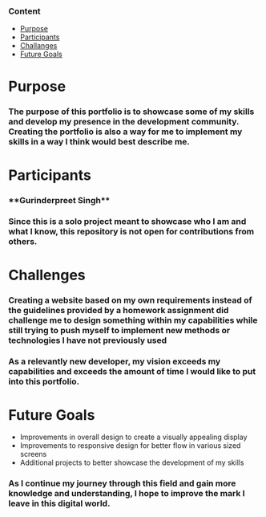 <h3>Content</h3>
<ul>
<li><a href="https://github.com/Gurinderp/my-portfolio#purpose">Purpose</a></li>
<li><a href="https://github.com/Gurinderp/my-portfolio#participants">Participants</a></li>
<li><a href="https://github.com/Gurinderp/my-portfolio#challenges">Challanges</a></li>
<li><a href="https://github.com/Gurinderp/my-portfolio#future-goals">Future Goals</a></li>
</ul>

<h1>Purpose</h1>
<h3>The purpose of this portfolio is to showcase some of my skills and develop my presence in the development community. Creating the portfolio is also a way for me to implement my skills in a way I think would best describe me.</h3>
<h1>Participants</h1>
<h3>**Gurinderpreet Singh**</h3>
<h3>Since this is a solo project meant to showcase who I am and what I know, this repository is not open for contributions from others.</h3>
<h1>Challenges</h1>
<h3>Creating a website based on my own requirements instead of the guidelines provided by a homework assignment did challenge me to design something within my capabilities while still trying to push myself to implement new methods or technologies I have not previously used</h3>
<h3>As a relevantly new developer, my vision exceeds my capabilities and exceeds the amount of time I would like to put into this portfolio.</h3>
<h1>Future Goals</h1>
<ul>
<li>Improvements in overall design to create a visually appealing display</li>
<li>Improvements to responsive design for better flow in various sized screens</li>
<li>Additional projects to better showcase the development of my skills</li>
</ul>
<h3>As I continue my journey through this field and gain more knowledge and understanding, I hope to improve the mark I leave in this digital world.</h3>
